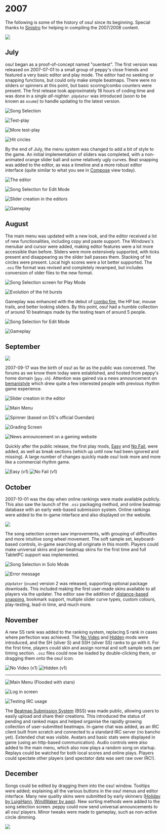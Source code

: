 # 2007

The following is some of the history of osu! since its beginning. Special thanks to [Sinistro](/users/5530) for helping in compiling the 2007/2008 content.

![](img/2007.jpg)

## July

osu! began as a proof-of-concept named "ouentest". The first version was released on 2007-07-01 to a small group of peppy's close friends and featured a very basic editor and play mode. The editor had no seeking or snapping functions, but could only make simple beatmaps. There were no sliders or spinners at this point, but basic scoring/combo counters were present. The first release took approximately 16 hours of coding time and was done in a *single all-nighter*. `pUpdater` was introduced (soon to be known as `osume`) to handle updating to the latest version.

![](img/2007-07_01.jpg "Song Selection")

![](img/2007-07_02.jpg "Test-play")

![](img/2007-07_03.jpg "More test-play")

![](img/2007-07_04.jpg "Hit circles")

By the end of July, the menu system was changed to add a bit of style to the game. An initial implementation of sliders was completed, with a non-animated orange slider ball and some relatively ugly curves. Beat snapping was added to the editor, as was a timeline and a more robust editor interface (quite similar to what you see in [Compose](/wiki/Compose) view today).

![](img/2007-07_05.jpg "The editor")

![](img/2007-07_06.jpg "Song Selection for Edit Mode")

![](img/2007-07_07.jpg "Slider creation in the editors")

![](img/2007-07_08.jpg "Gameplay")

## August

The main menu was updated with a new look, and the editor received a lot of new functionalities, including copy and paste support. The Windows's menubar and cursor were added, making editor features were a lot more accessible than before. Sliders were more extensively supported, with ticks present and disappearing as the slider ball passes them. Stacking of hit circles were present. Local high scores were a lot better supported. The `.osu` file format was revised and completely revamped, but includes conversion of older files to the new format.

![](img/2007-08_01.jpg "Song Selection screen for Play Mode")

![](img/2007-08_02.jpg "Evolution of the hit bursts")

Gameplay was enhanced with the debut of [combo fire](/wiki/combo_fire), the HP bar, mouse trails, and better looking sliders. By this point, osu! had a humble collection of around 10 beatmaps made by the testing team of around 5 people.

![](img/2007-08_03.jpg "Song Selection for Edit Mode")

![](img/2007-08_04.jpg "Gameplay")

## September

![](img/2007-09.jpg)

2007-09-17 was the birth of osu! as far as the public was concerned. The forums as we know them today were established, and hosted from peppy's home domain (`ppy.sh`). Attention was gained via a news announcement on [bemanistyle](http://www.bemanistyle.com) which drew quite a few interested people with previous rhythm game experience.

![](img/2007-09_01.jpg "Slider creation in the editor")

![](img/2007-09_02.jpg "Main Menu")

![](img/2007-09_03.jpg "Spinner \(based on DS's official Ouendan\)")

![](img/2007-09_04.jpg "Grading Screen")

![](img/2007-09_05.jpg "News announcement on a gaming website")

Quickly after the public release, the first play mods, [Easy](/wiki/EZ) and [No Fail](/wiki/NF), were added, as well as break sections (which up until now had been ignored and missing). A large number of changes quickly made osu! look more and more like a commercial rhythm game.

![](img/easy.png "Easy (v1)") ![](img/no_fail.png "No Fail (v1)")

## October

2007-10-01 was the day when online rankings were made available publicly. This also saw the launch of the `.osz` packaging method, and online beatmap database with an early web-based submission system. Online rankings were added to the in-game interface and also displayed on the website.

![](img/2007-10_01.jpg)

The song selection screen saw improvements, with grouping of difficulties and more intuitive song wheel movement. The soft sample set, keyboard-based controls, in-game searching all originate in this month. Players could make universal skins and per-beatmap skins for the first time and full TabletPC support was implemented.

![](img/2007-10_02.jpg "Song Selection in Solo Mode")

![](img/2007-10_03.jpg "Error message")

`pUpdater` (`osume`) version 2 was released, supporting optional package downloads. This included making the first user-made skins available to all players via the updater. The editor saw the addition of [distance-based snapping](/wiki/Distance_Snap), bookmark support, multiple slider curve types, custom colours, play-testing, lead-in time, and much more.

## November

A new SS rank was added to the ranking system, replacing S rank in cases where perfection was achieved. The [No Video](/wiki/NV) and [Hidden](/wiki/HD) mods were introduced, and the SH (sliver S) and SSH (sliver SS) ranks to go with it. For the first time, players could skin and assign normal and soft sample sets per timing section. `.osz` files could now be loaded by double-clicking them, or dragging them onto the osu! icon.

![](img/no_video.png "No Video \(v1\)") ![](img/hidden.png "Hidden \(v1\)")

---

![](img/2007-11_01.jpg "Main Menu \(Flooded with stars\)")

![](img/2007-11_02.jpg "Log in screen")

![](img/2007-11_03.jpg "Testing IRC usage")

The [Beatmap Submission System](/wiki/Beatmap_Submission_System) (BSS) was made public, allowing users to easily upload and share their creations. This introduced the status of pending and ranked maps and helped organise the rapidly growing collection of user-submitted beatmaps. In-game chat was added, as an IRC client built from scratch and connected to a standard IRC server (no bancho yet). Extended chat was visible. Avatars and basic stats were displayed in game (using an http-based communication). Audio controls were also added to the main menu, which also now plays a random song on startup. Replays could be watched for both local scores and online plays. Players could spectate other players (and spectator data was sent raw over IRC!).

## December

Songs could be edited by dragging them into the osu! window. Tooltips were added; explaining all the various buttons in the osu! menus and editor interface. Many new quality skins were submitted by early skinners ([Holiday by LuigiHann](http://osu.ppy.sh/forum/t/1139/start=0), [WindWaker by awp](http://osu.ppy.sh/forum/t/761/start=0)). New sorting methods were added to the song selection screen. peppy could now send universal announcements to all osu! players. Minor tweaks were made to gameplay, such as non-active circle dimming.

![](img/2007-12_01.jpg)
